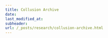 ```yaml
---
title: Collusion Archive
date: 
last_modified_at: 
subheader: 
url: /_posts/research/collusion-archive.html
---
```



